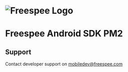 # ![Freespee Logo](https://www.freespee.com/wp-content/uploads/2019/07/Vector-Logo_White.png=250x250)

# Freespee Android SDK PM2

## Support

Contact developer support on mobiledev@freespee.com
